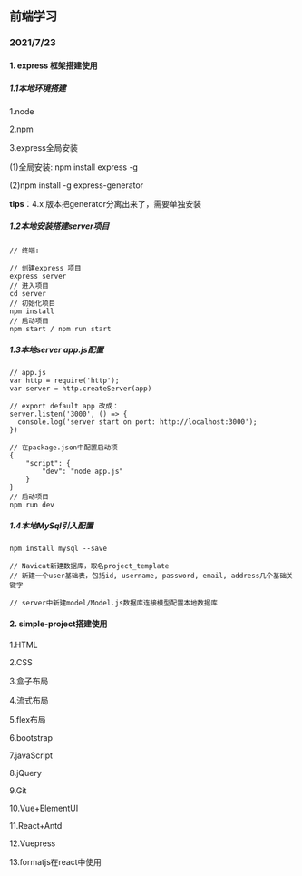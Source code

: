 ## 前端学习

### 2021/7/23

#### 1. express 框架搭建使用

##### 1.1本地环境搭建

1.node

2.npm

3.express全局安装

(1)全局安装: npm install express -g

(2)npm install -g express-generator

**tips**：4.x 版本把generator分离出来了，需要单独安装



##### 1.2本地安装搭建server项目

```
// 终端:

// 创建express 项目
express server
// 进入项目
cd server
// 初始化项目
npm install
// 启动项目
npm start / npm run start
```



##### 1.3本地server app.js配置

```
// app.js
var http = require('http');
var server = http.createServer(app)

// export default app 改成：
server.listen('3000', () => {
  console.log('server start on port: http://localhost:3000');
})

// 在package.json中配置启动项
{
	"script": {
		"dev": "node app.js"
	}
}
// 启动项目
npm run dev
```



##### 1.4本地MySql引入配置

```
npm install mysql --save

// Navicat新建数据库，取名project_template
// 新建一个user基础表，包括id, username, password, email, address几个基础关键字

// server中新建model/Model.js数据库连接模型配置本地数据库

```



#### 2. simple-project搭建使用





1.HTML

2.CSS

3.盒子布局

4.流式布局

5.flex布局

6.bootstrap

7.javaScript

8.jQuery

9.Git

10.Vue+ElementUI

11.React+Antd

12.Vuepress

13.formatjs在react中使用

















